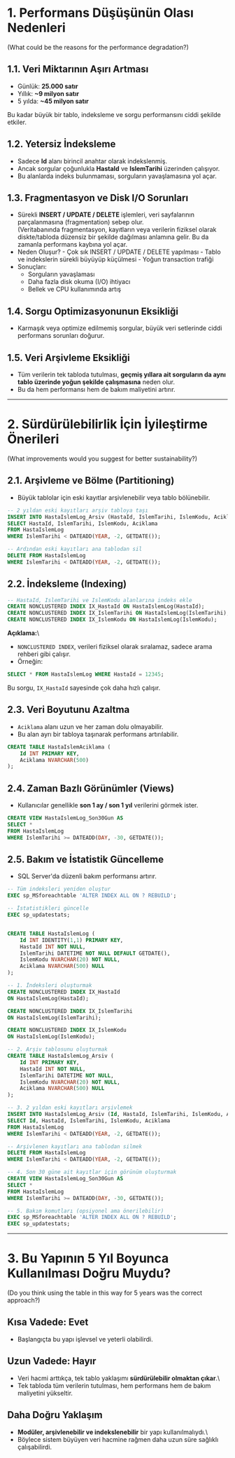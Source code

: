 # 1. Performans Düşüşünün Olası Nedenleri

(What could be the reasons for the performance degradation?)

## 1.1. Veri Miktarının Aşırı Artması

-   Günlük: **25.000 satır**
-   Yıllık: **\~9 milyon satır**
-   5 yılda: **\~45 milyon satır**

Bu kadar büyük bir tablo, indeksleme ve sorgu performansını ciddi
şekilde etkiler.

## 1.2. Yetersiz İndeksleme

-   Sadece **Id** alanı birincil anahtar olarak indekslenmiş.
-   Ancak sorgular çoğunlukla **HastaId** ve **IslemTarihi** üzerinden
    çalışıyor.
-   Bu alanlarda indeks bulunmaması, sorguların yavaşlamasına yol açar.

## 1.3. Fragmentasyon ve Disk I/O Sorunları

-   Sürekli **INSERT / UPDATE / DELETE** işlemleri, veri sayfalarının
    parçalanmasına (fragmentation) sebep olur.\
    (Veritabanında fragmentasyon, kayıtların veya verilerin fiziksel olarak diskte/tabloda düzensiz bir şekilde dağılması anlamına gelir. Bu da zamanla performans kaybına yol açar.
   -    Neden Oluşur?
     -   Çok sık INSERT / UPDATE / DELETE yapılması
     -   Tablo ve indekslerin sürekli büyüyüp küçülmesi
     -    Yoğun transaction trafiği
-   Sonuçları:
    -   Sorguların yavaşlaması
    -   Daha fazla disk okuma (I/O) ihtiyacı
    -   Bellek ve CPU kullanımında artış

## 1.4. Sorgu Optimizasyonunun Eksikliği

-   Karmaşık veya optimize edilmemiş sorgular, büyük veri setlerinde
    ciddi performans sorunları doğurur.

## 1.5. Veri Arşivleme Eksikliği

-   Tüm verilerin tek tabloda tutulması, **geçmiş yıllara ait sorguların
    da aynı tablo üzerinde yoğun şekilde çalışmasına** neden olur.
-   Bu da hem performansı hem de bakım maliyetini artırır.

------------------------------------------------------------------------

# 2. Sürdürülebilirlik İçin İyileştirme Önerileri

(What improvements would you suggest for better sustainability?)

## 2.1. Arşivleme ve Bölme (Partitioning)

-   Büyük tablolar için eski kayıtlar arşivlenebilir veya tablo
    bölünebilir.

``` sql
-- 2 yıldan eski kayıtları arşiv tabloya taşı
INSERT INTO HastaIslemLog_Arsiv (HastaId, IslemTarihi, IslemKodu, Aciklama)
SELECT HastaId, IslemTarihi, IslemKodu, Aciklama
FROM HastaIslemLog
WHERE IslemTarihi < DATEADD(YEAR, -2, GETDATE());

-- Ardından eski kayıtları ana tablodan sil
DELETE FROM HastaIslemLog
WHERE IslemTarihi < DATEADD(YEAR, -2, GETDATE());
```

## 2.2. İndeksleme (Indexing)

``` sql
-- HastaId, IslemTarihi ve IslemKodu alanlarına indeks ekle
CREATE NONCLUSTERED INDEX IX_HastaId ON HastaIslemLog(HastaId);
CREATE NONCLUSTERED INDEX IX_IslemTarihi ON HastaIslemLog(IslemTarihi);
CREATE NONCLUSTERED INDEX IX_IslemKodu ON HastaIslemLog(IslemKodu);
```

**Açıklama:**\
- `NONCLUSTERED INDEX`, verileri fiziksel olarak sıralamaz, sadece arama
rehberi gibi çalışır.
- Örneğin:

``` sql
SELECT * FROM HastaIslemLog WHERE HastaId = 12345;
```

Bu sorgu, `IX_HastaId` sayesinde çok daha hızlı çalışır.

## 2.3. Veri Boyutunu Azaltma

-   `Aciklama` alanı uzun ve her zaman dolu olmayabilir.
-   Bu alan ayrı bir tabloya taşınarak performans artırılabilir.

``` sql
CREATE TABLE HastaIslemAciklama (
    Id INT PRIMARY KEY,
    Aciklama NVARCHAR(500)
);
```

## 2.4. Zaman Bazlı Görünümler (Views)

-   Kullanıcılar genellikle **son 1 ay / son 1 yıl** verilerini görmek
    ister.

``` sql
CREATE VIEW HastaIslemLog_Son30Gun AS
SELECT *
FROM HastaIslemLog
WHERE IslemTarihi >= DATEADD(DAY, -30, GETDATE());
```

## 2.5. Bakım ve İstatistik Güncelleme

-   SQL Server'da düzenli bakım performansı artırır.

``` sql
-- Tüm indeksleri yeniden oluştur
EXEC sp_MSforeachtable 'ALTER INDEX ALL ON ? REBUILD';

-- İstatistikleri güncelle
EXEC sp_updatestats;
```

``` sql

CREATE TABLE HastaIslemLog (
    Id INT IDENTITY(1,1) PRIMARY KEY,                  
    HastaId INT NOT NULL,                              
    IslemTarihi DATETIME NOT NULL DEFAULT GETDATE(),   
    IslemKodu NVARCHAR(20) NOT NULL,                  
    Aciklama NVARCHAR(500) NULL                        
);

-- 1. İndeksleri oluşturmak
CREATE NONCLUSTERED INDEX IX_HastaId 
ON HastaIslemLog(HastaId);

CREATE NONCLUSTERED INDEX IX_IslemTarihi 
ON HastaIslemLog(IslemTarihi);

CREATE NONCLUSTERED INDEX IX_IslemKodu 
ON HastaIslemLog(IslemKodu);

-- 2. Arşiv tablosunu oluşturmak
CREATE TABLE HastaIslemLog_Arsiv (
    Id INT PRIMARY KEY,                                
    HastaId INT NOT NULL,
    IslemTarihi DATETIME NOT NULL,
    IslemKodu NVARCHAR(20) NOT NULL,
    Aciklama NVARCHAR(500) NULL
);

-- 3. 2 yıldan eski kayıtları arşivlemek
INSERT INTO HastaIslemLog_Arsiv (Id, HastaId, IslemTarihi, IslemKodu, Aciklama)
SELECT Id, HastaId, IslemTarihi, IslemKodu, Aciklama
FROM HastaIslemLog
WHERE IslemTarihi < DATEADD(YEAR, -2, GETDATE());

-- Arşivlenen kayıtları ana tablodan silmek
DELETE FROM HastaIslemLog
WHERE IslemTarihi < DATEADD(YEAR, -2, GETDATE());

-- 4. Son 30 güne ait kayıtlar için görünüm oluşturmak
CREATE VIEW HastaIslemLog_Son30Gun AS
SELECT *
FROM HastaIslemLog
WHERE IslemTarihi >= DATEADD(DAY, -30, GETDATE());

-- 5. Bakım komutları (opsiyonel ama önerilebilir)
EXEC sp_MSforeachtable 'ALTER INDEX ALL ON ? REBUILD';
EXEC sp_updatestats;
```

------------------------------------------------------------------------

# 3. Bu Yapının 5 Yıl Boyunca Kullanılması Doğru Muydu?

(Do you think using the table in this way for 5 years was the correct
approach?)

## Kısa Vadede: **Evet**

-   Başlangıçta bu yapı işlevsel ve yeterli olabilirdi.

## Uzun Vadede: **Hayır**

-   Veri hacmi arttıkça, tek tablo yaklaşımı **sürdürülebilir olmaktan
    çıkar**.\
-   Tek tabloda tüm verilerin tutulması, hem performans hem de bakım
    maliyetini yükseltir.

## Daha Doğru Yaklaşım

-   **Modüler, arşivlenebilir ve indekslenebilir** bir yapı
    kullanılmalıydı.\
-   Böylece sistem büyüyen veri hacmine rağmen daha uzun süre sağlıklı
    çalışabilirdi.
